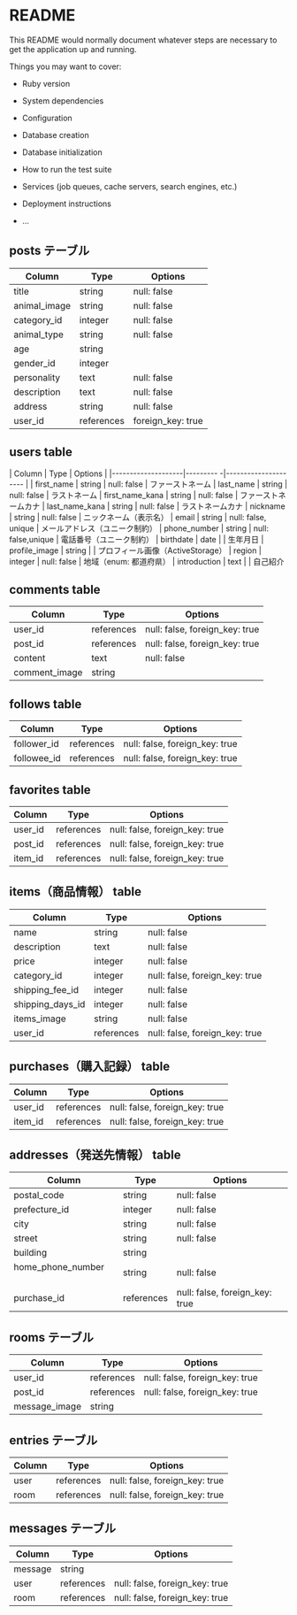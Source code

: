 

# README

This README would normally document whatever steps are necessary to get the
application up and running.

Things you may want to cover:

* Ruby version

* System dependencies

* Configuration

* Database creation

* Database initialization

* How to run the test suite

* Services (job queues, cache servers, search engines, etc.)

* Deployment instructions

* ...

## posts テーブル
| Column             | Type       |  Options           |
|--------------------|----------  |--------------------|
| title	             | string	    |  null: false	      |  タイトル
| animal_image    	 | string		  |  null: false        |  動物の写真（ActiveStorage）
| category_id        | integer    |  null: false	      |  カテゴリー（迷子・保護・譲渡）
| animal_type	       | string	    |  null: false	      |  動物の種類（犬・猫・鳥など）
| age	               | string	    |	                    |  年齢（例: 3ヶ月、2歳など）
| gender_id	         | integer    |	                    |  性別（オス・メス・不明）
| personality	       | text		    |  null: false        |  性格（例: 人懐っこい、臆病など）
| description	       | text	      |  null: false	      |  詳細情報
|	address            | string	    |  null: false	      |  保護した場所や譲渡の場所
| user_id	           | references |  foreign_key: true	|  投稿者（Userとの関連）


## users table
| Column             | Type      | Options              |
|--------------------|--------- -|--------------------- |
| first_name	       | string	   | null: false	        | ファーストネーム
| last_name	         | string	   | null: false	        | ラストネーム
| first_name_kana     | string	   | null: false        | ファーストネームカナ
| last_name_kana    | string	   | null: false          | ラストネームカナ
| nickname	         | string	   | null: false	        | ニックネーム（表示名）
| email	             | string	   | null: false, unique	| メールアドレス（ユニーク制約）
| phone_number	     | string	   | null: false,unique	  | 電話番号（ユニーク制約）
| birthdate	         | date		   |                      | 生年月日
| profile_image    	 | string		 |                      | プロフィール画像（ActiveStorage）
| region	           | integer	 | null: false	        | 地域（enum: 都道府県）
| introduction	     | text		   |                      | 自己紹介


## comments table
| Column             | Type        | Options                        |
|--------------------|-------------|------------------------------  |
| user_id	           | references	 | null: false, foreign_key: true	| コメント投稿者（Usersテーブルと関連）
| post_id	           | references	 | null: false, foreign_key: true	| 対象の投稿（Postsテーブルと関連）
| content	           | text        | null: false	                  | コメント本文
| comment_image    	 | string		   |                                | 画像（ActiveStorage）


## follows table
| Column             | Type       | Options                        |
|--------------------|----------- |--------------------------------|
| follower_id        | references | null: false, foreign_key: true |
| followee_id        | references | null: false, foreign_key: true |

## favorites table
| Column             | Type       | Options                            |
|--------------------|----------- |------------------------------------|
| user_id            | references |  null: false, foreign_key: true    |
| post_id            | references |  null: false, foreign_key: true    |
| item_id            | references |  null: false, foreign_key: true    |

## items（商品情報） table
| Column             | Type      | Options                            |
|--------------------|-----------|------------------------------------|
| name               | string    | null: false                        |
| description        | text      | null: false                        |
| price              | integer   | null: false                        |
| category_id        | integer   | null: false, foreign_key: true     |
| shipping_fee_id    | integer   | null: false                        |
| shipping_days_id   | integer   | null: false                        |
| items_image        | string    | null: false                        |
| user_id            | references| null: false, foreign_key: true     |


## purchases（購入記録） table
| Column             | Type       | Options                            |
|--------------------|----------- |------------------------------------|
| user_id            | references | null: false, foreign_key: true     |
| item_id            | references | null: false, foreign_key: true     |


## addresses（発送先情報） table
| Column                 | Type       | Options                           |
|--------------------    |----------- |-----------------------------------|
| postal_code            | string     | null: false                       |
| prefecture_id          | integer    | null: false                       |
| city                   | string     | null: false                       |
| street                 | string     | null: false                       |
| building               | string     |                                   |
| home_phone_number   　 | string     | null: false                       |
| purchase_id            | references | null: false, foreign_key: true    |


## rooms テーブル
| Column             | Type       | Options                            |
| ------------------ | ------     | ---------------------------------  |
| user_id            | references | null: false, foreign_key: true     |
| post_id            | references |  null: false, foreign_key: true    |
| message_image      | string     |                    |


## entries テーブル
| Column | Type       | Options                        |
| ------ | ---------- | ------------------------------ |
| user   | references | null: false, foreign_key: true |
| room   | references | null: false, foreign_key: true |

## messages テーブル
| Column  | Type       | Options                        |
| ------- | ---------- | ------------------------------ |
| message | string     |                                |
| user    | references | null: false, foreign_key: true |
| room    | references | null: false, foreign_key: true |
